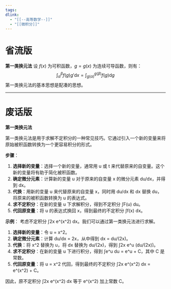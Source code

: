 ```yaml
---
tags:
dlink:
  - "[[--高等数学--]]"
  - "[[微积分]]"
---
```

# 省流版

**第一类换元法**
设 $f(x)$ 为可积函数，$g=g(x)$ 为连续可导函数，则有：
$$
\int^\beta_\alpha f(g)g'\mathrm{d}x = \int^{g(\beta)}_{g(\alpha)} f(g)\mathrm{d}g
$$
第一类换元法的基本思想是配凑的思想。


---
# 废话版
**第一类换元法**

第一类换元法是用于求解不定积分的一种常见技巧。它通过引入一个新的变量来将原始被积函数转换为一个更容易积分的形式。

**步骤**：
1. **选择新的变量**：选择一个新的变量，通常用 u 或 t 来代替原来的自变量。这个新的变量将有助于简化被积函数。
2. **确定微分元素**：计算新的变量 u 对于原来的自变量 x 的微分元素 du/dx，并得到 dx。
3. **代换**：用新的变量 u 来代替原来的自变量 x，同时用 du/dx 和 dx 替换 du，将原来的被积函数转换为 u 的表达式。
4. **求不定积分**：在新的变量 u 下求解积分，得到不定积分 ∫F(u) du。
5. **代回原变量**：将 u 的表达式换回 x，得到最终的不定积分 ∫f(x) dx。

**示例**：
考虑不定积分 ∫2x e^(x^2) dx。我们可以通过第一类换元法进行求解。
1. **选择新的变量**：令 u = x^2。
2. **确定微分元素**：计算 du/dx = 2x，从中得到 dx = du/(2x)。
3. **代换**：将 x^2 替换为 u，将 dx 替换为 du/(2x)，得到 ∫2x e^u (du/(2x))。
4. **求不定积分**：在新的变量 u 下进行积分，得到 ∫e^u du = e^u + C，其中 C 是常数。
5. **代回原变量**：将 u = x^2 代回，得到最终的不定积分 ∫2x e^(x^2) dx = e^(x^2) + C。

因此，原不定积分 ∫2x e^(x^2) dx 等于 e^(x^2) 加上常数 C。
